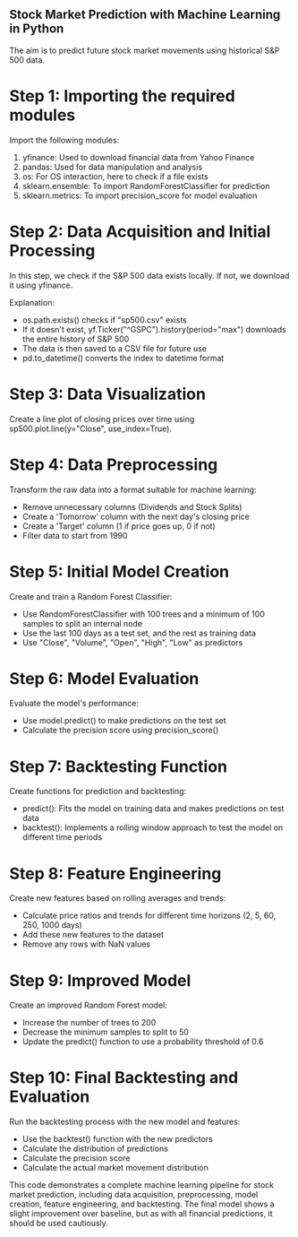 ## Stock Market Prediction with Machine Learning in Python

The aim is to predict future stock market movements using historical S&P 500 data.

# Step 1: Importing the required modules
Import the following modules:

1. yfinance: Used to download financial data from Yahoo Finance
2. pandas: Used for data manipulation and analysis
3. os: For OS interaction, here to check if a file exists
4. sklearn.ensemble: To import RandomForestClassifier for prediction
5. sklearn.metrics: To import precision_score for model evaluation

# Step 2: Data Acquisition and Initial Processing
In this step, we check if the S&P 500 data exists locally. If not, we download it using yfinance.

Explanation:
- os.path.exists() checks if "sp500.csv" exists
- If it doesn't exist, yf.Ticker("^GSPC").history(period="max") downloads the entire history of S&P 500
- The data is then saved to a CSV file for future use
- pd.to_datetime() converts the index to datetime format

# Step 3: Data Visualization
Create a line plot of closing prices over time using sp500.plot.line(y="Close", use_index=True).

# Step 4: Data Preprocessing
Transform the raw data into a format suitable for machine learning:

- Remove unnecessary columns (Dividends and Stock Splits)
- Create a 'Tomorrow' column with the next day's closing price
- Create a 'Target' column (1 if price goes up, 0 if not)
- Filter data to start from 1990

# Step 5: Initial Model Creation
Create and train a Random Forest Classifier:

- Use RandomForestClassifier with 100 trees and a minimum of 100 samples to split an internal node
- Use the last 100 days as a test set, and the rest as training data
- Use "Close", "Volume", "Open", "High", "Low" as predictors

# Step 6: Model Evaluation
Evaluate the model's performance:

- Use model.predict() to make predictions on the test set
- Calculate the precision score using precision_score()

# Step 7: Backtesting Function
Create functions for prediction and backtesting:

- predict(): Fits the model on training data and makes predictions on test data
- backtest(): Implements a rolling window approach to test the model on different time periods

# Step 8: Feature Engineering
Create new features based on rolling averages and trends:

- Calculate price ratios and trends for different time horizons (2, 5, 60, 250, 1000 days)
- Add these new features to the dataset
- Remove any rows with NaN values

# Step 9: Improved Model
Create an improved Random Forest model:

- Increase the number of trees to 200
- Decrease the minimum samples to split to 50
- Update the predict() function to use a probability threshold of 0.6

# Step 10: Final Backtesting and Evaluation
Run the backtesting process with the new model and features:

- Use the backtest() function with the new predictors
- Calculate the distribution of predictions
- Calculate the precision score
- Calculate the actual market movement distribution

This code demonstrates a complete machine learning pipeline for stock market prediction, including data acquisition, preprocessing, model creation, feature engineering, and backtesting. The final model shows a slight improvement over baseline, but as with all financial predictions, it should be used cautiously.
